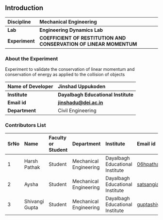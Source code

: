 ## Introduction


<b>Discipline | <b> Mechanical Engineering
:--|:--|
<b> Lab | <b> Engineering Dynamics Lab
<b> Experiment|     <b> COEFFICIENT OF RESTITUTION AND CONSERVATION OF LINEAR MOMENTUM

### About the Experiment 

Experiment to validate the conservation of linear momentum and conservation of energy as applied to the collision of
objects

<b>Name of Developer | <b> Jinshad Uppukoden 
:--|:--|
<b> Institute | <b>  Dayalbagh Educational Institute
<b> Email id|     <b> jinshadu@dei.ac.in
<b> Department |  Civil Engineering

### Contributors List

SrNo | Name | Faculty or Student | Department| Institute | Email id
:--|:--|:--|:--|:--|:--|
1 | Harsh Pathak | Student | Mechanical Engineering | Dayalbagh Educational Institute | 06hpathak@gmail.com
2 | Aysha | Student | Mechanical Engineering | Dayalbagh Educational Institute | satsangiaysha@gmail.com
3 | Shivangi Gupta | Student | Mechanical Engineering | Dayalbagh Educational Institute | guptashivangi95366@gmail.com
